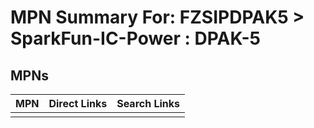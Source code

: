 



# MPN Summary For: FZSIPDPAK5 > SparkFun-IC-Power : DPAK-5

## MPNs
  

|MPN|Direct Links|Search Links|
| :--- | :--- | :--- |
||||
